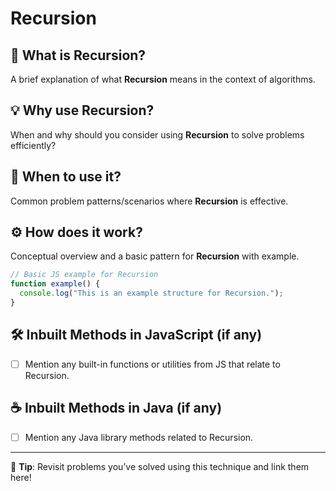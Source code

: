 # Recursion

## 📌 What is Recursion?
A brief explanation of what **Recursion** means in the context of algorithms.

## 💡 Why use Recursion?
When and why should you consider using **Recursion** to solve problems efficiently?

## 🧠 When to use it?
Common problem patterns/scenarios where **Recursion** is effective.

## ⚙️ How does it work?
Conceptual overview and a basic pattern for **Recursion** with example.

```js
// Basic JS example for Recursion
function example() {
  console.log("This is an example structure for Recursion.");
}
```

## 🛠️ Inbuilt Methods in JavaScript (if any)
- [ ] Mention any built-in functions or utilities from JS that relate to Recursion.

## ☕ Inbuilt Methods in Java (if any)
- [ ] Mention any Java library methods related to Recursion.

---

📘 **Tip**: Revisit problems you’ve solved using this technique and link them here!
